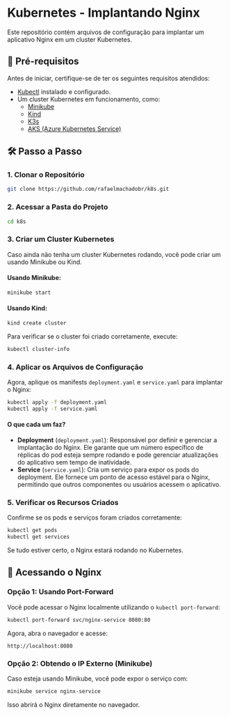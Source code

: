 # Kubernetes - Implantando Nginx

Este repositório contém arquivos de configuração para implantar um aplicativo Nginx em um cluster Kubernetes.

## 🔧 Pré-requisitos

Antes de iniciar, certifique-se de ter os seguintes requisitos atendidos:

- [Kubectl](https://kubernetes.io/docs/tasks/tools/install-kubectl/) instalado e configurado.
- Um cluster Kubernetes em funcionamento, como:
  - [Minikube](https://minikube.sigs.k8s.io/docs/start/)
  - [Kind](https://kind.sigs.k8s.io/docs/user/quick-start/)
  - [K3s](https://docs.k3s.io/quick-start)
  - [AKS (Azure Kubernetes Service)](https://docs.microsoft.com/pt-br/azure/aks/kubernetes-walkthrough-portal)

## 🛠 Passo a Passo

### 1. Clonar o Repositório

```bash
git clone https://github.com/rafaelmachadobr/k8s.git
```

### 2. Acessar a Pasta do Projeto

```bash
cd k8s
```

### 3. Criar um Cluster Kubernetes

Caso ainda não tenha um cluster Kubernetes rodando, você pode criar um usando Minikube ou Kind.

#### Usando Minikube:

```bash
minikube start
```

#### Usando Kind:

```bash
kind create cluster
```

Para verificar se o cluster foi criado corretamente, execute:

```bash
kubectl cluster-info
```

### 4. Aplicar os Arquivos de Configuração

Agora, aplique os manifests `deployment.yaml` e `service.yaml` para implantar o Nginx:

```bash
kubectl apply -f deployment.yaml
kubectl apply -f service.yaml
```

#### O que cada um faz?

- **Deployment** (`deployment.yaml`): Responsável por definir e gerenciar a implantação do Nginx. Ele garante que um número específico de réplicas do pod esteja sempre rodando e pode gerenciar atualizações do aplicativo sem tempo de inatividade.
- **Service** (`service.yaml`): Cria um serviço para expor os pods do deployment. Ele fornece um ponto de acesso estável para o Nginx, permitindo que outros componentes ou usuários acessem o aplicativo.

### 5. Verificar os Recursos Criados

Confirme se os pods e serviços foram criados corretamente:

```bash
kubectl get pods
kubectl get services
```

Se tudo estiver certo, o Nginx estará rodando no Kubernetes.

## 🔗 Acessando o Nginx

### Opção 1: Usando Port-Forward

Você pode acessar o Nginx localmente utilizando o `kubectl port-forward`:

```bash
kubectl port-forward svc/nginx-service 8080:80
```

Agora, abra o navegador e acesse:

```
http://localhost:8080
```

### Opção 2: Obtendo o IP Externo (Minikube)

Caso esteja usando Minikube, você pode expor o serviço com:

```bash
minikube service nginx-service
```

Isso abrirá o Nginx diretamente no navegador.
